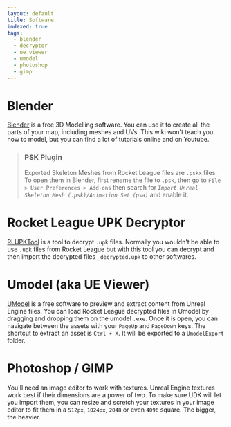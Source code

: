 ```yaml
---
layout: default
title: Software
indexed: true
tags:
  - blender
  - decryptor
  - ue viewer
  - umodel
  - photoshop
  - gimp
---
```

# Blender
[Blender](https://www.blender.org/download/) is a free 3D Modelling software. You can use it to create all the parts of your map, including meshes and UVs.
This wiki won't teach you how to model, but you can find a lot of tutorials online and on Youtube.
> ### PSK Plugin
> Exported Skeleton Meshes from Rocket League files are `.pskx` files. To open them in Blender, first rename the file to `.psk`, then go to `File > User Preferences > Add-ons` then search for *`Import Unreal Skeleton Mesh (.psk)/Animation Set (psa)`* and enable it.

# Rocket League UPK Decryptor
[RLUPKTool](https://github.com/AltimorTASDK/RLUPKTool/releases) is a tool to decrypt `.upk` files. Normally you wouldn't be able to use `.upk` files from Rocket League but with this tool you can decrypt and then import the decrypted files `_decrypted.upk` to other softwares.

# Umodel (aka UE Viewer)
[UModel](https://github.com/AltimorTASDK/UModel/releases) is a free software to preview and extract content from Unreal Engine files. 
You can load Rocket League decrypted files in Umodel by dragging and dropping them on the umodel `.exe`.
Once it is open, you can navigate between the assets with your `PageUp` and `PageDown` keys. 
The shortcut to extract an asset is `Ctrl + X`. It will be exported to a `UmodelExport` folder.

# Photoshop / GIMP
You'll need an image editor to work with textures. Unreal Engine textures work best if their dimensions are a power of two. To make sure UDK will let you import them, you can resize and scretch your textures in your image editor to fit them in a `512px`, `1024px`, `2048` or even `4096` square. The bigger, the heavier.
